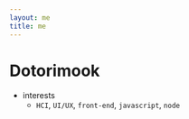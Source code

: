 ```yaml
---
layout: me
title: me
---
```


# Dotorimook

- interests
  - `HCI`, `UI/UX`, `front-end`, `javascript`, `node`